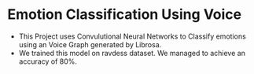 # Emotion Classification Using Voice
* This Project uses Convulutional Neural Networks to Classify emotions using an Voice Graph generated by Librosa.
* We trained this model on ravdess dataset. We managed to achieve an accuracy of 80%.
